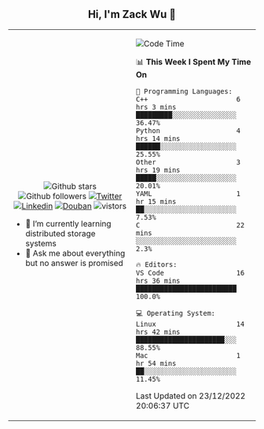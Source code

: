 <h2 align="center"> Hi, I'm Zack Wu 👋 </h2>

<table>
    <tr>
        <td valign="center" width="50%">
            <p align="center">
              <img src="https://img.shields.io/github/stars/izackwu?style=social" alt="Github stars" />
              <img src="https://img.shields.io/github/followers/izackwu?style=social" alt="Github followers" />
              <a href="https://twitter.com/_zackwu"><img src="https://img.shields.io/badge/@__zackwu-1DA1F2?style=flat&logo=Twitter&logoColor=white" alt="Twitter"/></a>
              <a href="https://www.linkedin.com/in/izackwu/?locale=en_US"><img src="https://img.shields.io/badge/@izackwu-0073b1?style=flat&logo=LinkedIn&logoColor=white" alt="Linkedin" /></a>
              <a href="https://www.douban.com/people/keith1"><img src="https://img.shields.io/badge/@keith1-007722?style=flat&logo=Douban&logoColor=white" alt="Douban" /></a>
              <img src="https://visitor-badge.glitch.me/badge?page_id=keithnull" alt="vistors" />
            </p>
            <ul>
                <li>🌱 I’m currently learning distributed storage systems</li>
                <li>💬 Ask me about everything but no answer is promised</li>
            </ul>
        </td>
       <td valign="top" width="50%">
    
<!--START_SECTION:waka-->
![Code Time](http://img.shields.io/badge/Code%20Time-2%2C214%20hrs-blue)

📊 **This Week I Spent My Time On** 

```text
💬 Programming Languages: 
C++                      6 hrs 3 mins        █████████░░░░░░░░░░░░░░░░   36.47% 
Python                   4 hrs 14 mins       ██████░░░░░░░░░░░░░░░░░░░   25.55% 
Other                    3 hrs 19 mins       █████░░░░░░░░░░░░░░░░░░░░   20.01% 
YAML                     1 hr 15 mins        ██░░░░░░░░░░░░░░░░░░░░░░░   7.53% 
C                        22 mins             ░░░░░░░░░░░░░░░░░░░░░░░░░   2.3%

🔥 Editors: 
VS Code                  16 hrs 36 mins      █████████████████████████   100.0%

💻 Operating System: 
Linux                    14 hrs 42 mins      ██████████████████████░░░   88.55% 
Mac                      1 hr 54 mins        ██░░░░░░░░░░░░░░░░░░░░░░░   11.45%

```


 Last Updated on 23/12/2022 20:06:37 UTC
<!--END_SECTION:waka-->
</td></tr>
</table>


